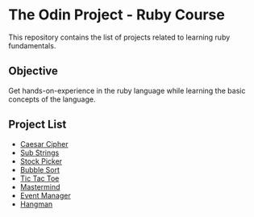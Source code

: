 # The Odin Project - Ruby Course

This repository contains the list of projects related to learning ruby fundamentals.

## Objective

Get hands-on-experience in the ruby language while learning the basic concepts of the language.

## Project List

* [Caesar Cipher](https://github.com/lokesh-karthikeyan/odin-ruby/tree/main/caesar_cipher)
* [Sub Strings](https://github.com/lokesh-karthikeyan/odin-ruby/tree/main/sub_strings)
* [Stock Picker](https://github.com/lokesh-karthikeyan/odin-ruby/tree/main/stock_picker)
* [Bubble Sort](https://github.com/lokesh-karthikeyan/odin-ruby/tree/main/bubble_sort)
* [Tic Tac Toe](https://github.com/lokesh-karthikeyan/odin-ruby/tree/main/tic_tac_toe)
* [Mastermind](https://github.com/lokesh-karthikeyan/odin-ruby/tree/main/mastermind)
* [Event Manager](https://github.com/lokesh-karthikeyan/odin-ruby/tree/main/event_manager)
* [Hangman](https://github.com/lokesh-karthikeyan/odin-ruby/tree/main/hangman)
